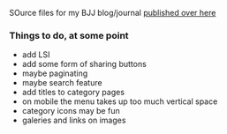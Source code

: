 SOurce files for my BJJ blog/journal [published over here](http://yannick-lohse.fr/bjj)

### Things to do, at some point

- add LSI
- add some form of sharing buttons
- maybe paginating
- maybe search feature
- add titles to category pages
- on mobile the menu takes up too much vertical space
- category icons may be fun
- galeries and links on images